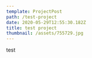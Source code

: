 ```yaml
---
template: ProjectPost
path: /test-project
date: 2020-05-29T12:55:30.182Z
title: test project
thumbnail: /assets/755729.jpg
---
```

test